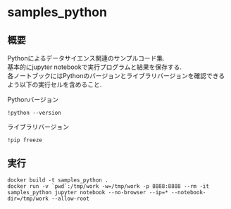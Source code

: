# samples_python

## 概要

Pythonによるデータサイエンス関連のサンプルコード集.  
基本的にjupyter notebookで実行プログラムと結果を保存する.  
各ノートブックにはPythonのバージョンとライブラリバージョンを確認できるよう以下の実行セルを含めること.

Pythonバージョン
```
!python --version
```

ライブラリバージョン
```
!pip freeze
```

## 実行

```
docker build -t samples_python .
docker run -v `pwd`:/tmp/work -w=/tmp/work -p 8888:8888 --rm -it samples_python jupyter notebook --no-browser --ip=* --notebook-dir=/tmp/work --allow-root
```
